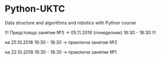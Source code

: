 # Python-UKTC
Data structure and algorithms and robotics with Python course 

!!! Предстоящо занятие №3 -> 05.11.2018 (понеделник) 16:30 - 18:30 !!!

на 25.10.2018 16:30 - 18:30 -> приключи занятие №2

на 22.10.2018 16:30 - 18:30 -> приключи занятие №1

